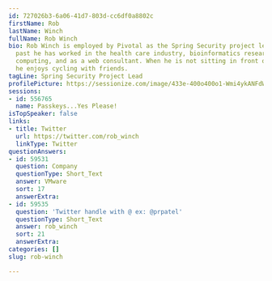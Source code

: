 ```yaml
---
id: 727026b3-6a06-41d7-803d-cc6df0a8802c
firstName: Rob
lastName: Winch
fullName: Rob Winch
bio: Rob Winch is employed by Pivotal as the Spring Security project lead. In the
  past he has worked in the health care industry, bioinformatics research, high performance
  computing, and as a web consultant. When he is not sitting in front of a computer
  he enjoys cycling with friends.
tagLine: Spring Security Project Lead
profilePicture: https://sessionize.com/image/433e-400o400o1-Wmi4ykANFdWrtx35C2wobd.jpg
sessions:
- id: 556765
  name: Passkeys...Yes Please!
isTopSpeaker: false
links:
- title: Twitter
  url: https://twitter.com/rob_winch
  linkType: Twitter
questionAnswers:
- id: 59531
  question: Company
  questionType: Short_Text
  answer: VMware
  sort: 17
  answerExtra: 
- id: 59535
  question: 'Twitter handle with @ ex: @prpatel'
  questionType: Short_Text
  answer: rob_winch
  sort: 21
  answerExtra: 
categories: []
slug: rob-winch

---
```

